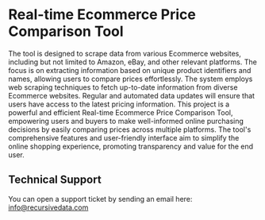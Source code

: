 # Real-time Ecommerce Price Comparison Tool

<p>The tool is designed to scrape data from various Ecommerce websites, including but not limited to Amazon, eBay, and other relevant platforms. The focus is on extracting information based on unique product identifiers and names, allowing users to compare prices effortlessly.
The system employs web scraping techniques to fetch up-to-date information from diverse Ecommerce websites. Regular and automated data updates will ensure that users have access to the latest pricing information.
This project is a powerful and efficient Real-time Ecommerce Price Comparison Tool, empowering users and buyers to make well-informed online purchasing decisions by easily comparing prices across multiple platforms. The tool's comprehensive features and user-friendly interface aim to simplify the online shopping experience, promoting transparency and value for the end user.</p>
<h2>
    Technical Support
</h2>
<p>
    You can open a support ticket by sending an email here: <a href="mailto:info@recursivedata.com" title="Open Support Ticket">
        info@recursivedata.com
    </a>
</p>

